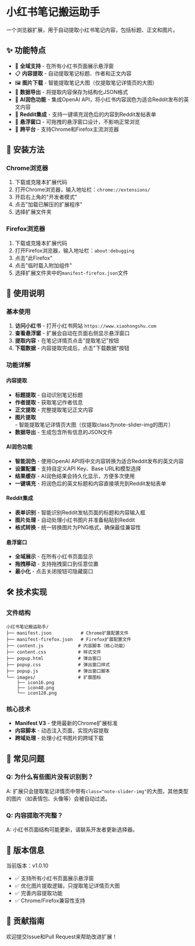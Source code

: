 # 小红书笔记搬运助手

一个浏览器扩展，用于自动提取小红书笔记内容，包括标题、正文和图片。

## ✨ 功能特点

- 🎯 **全域支持** - 在所有小红书页面展示悬浮窗
- 📋 **内容提取** - 自动提取笔记标题、作者和正文内容
- 🖼️ **图片下载** - 智能提取笔记大图（仅提取笔记详情页的大图）
- 💾 **数据导出** - 将提取内容保存为结构化JSON格式
- 🤖 **AI润色功能** - 集成OpenAI API，将小红书内容润色为适合Reddit发布的英文内容
- 🔄 **Reddit集成** - 支持一键填充润色后的内容到Reddit发帖表单
- 🎨 **悬浮窗口** - 可拖拽的悬浮窗口设计，不影响正常浏览
- 🔄 **跨平台** - 支持Chrome和Firefox主流浏览器

## 🚀 安装方法

### Chrome浏览器

1. 下载或克隆本扩展代码
2. 打开Chrome浏览器，输入地址栏：`chrome://extensions/`
3. 开启右上角的"开发者模式"
4. 点击"加载已解压的扩展程序"
5. 选择扩展文件夹

### Firefox浏览器

1. 下载或克隆本扩展代码
2. 打开Firefox浏览器，输入地址栏：`about:debugging`
3. 点击"此Firefox"
4. 点击"临时载入附加组件"
5. 选择扩展文件夹中的`manifest-firefox.json`文件

## 📖 使用说明

### 基本使用

1. **访问小红书** - 打开小红书网站 `https://www.xiaohongshu.com`
2. **查看悬浮窗** - 扩展会自动在页面右侧显示悬浮窗口
3. **提取内容** - 在笔记详情页点击"提取笔记"按钮
4. **下载数据** - 内容提取完成后，点击"下载数据"按钮

### 功能详解

#### 内容提取
- **标题提取** - 自动识别笔记标题
- **作者提取** - 获取笔记作者信息
- **正文提取** - 完整提取笔记正文内容
- **图片提取** - 智能提取笔记详情页大图（仅提取class为note-slider-img的图片）
- **数据导出** - 生成包含所有信息的JSON文件

#### AI润色功能
- **智能润色** - 使用OpenAI API将中文内容转换为适合Reddit发布的英文内容
- **设置配置** - 支持自定义API Key、Base URL和模型选择
- **结果缓存** - AI润色结果会持久化显示，方便多次使用
- **一键填充** - 将润色后的英文标题和内容直接填充到Reddit发帖表单

#### Reddit集成
- **表单识别** - 智能识别Reddit发帖页面的标题和内容输入框
- **图片处理** - 自动处理小红书图片并准备粘贴到Reddit
- **格式转换** - 统一转换图片为PNG格式，确保最佳兼容性

#### 悬浮窗口
- **全域展示** - 在所有小红书页面显示
- **拖拽移动** - 支持拖拽窗口到任意位置
- **最小化** - 点击关闭按钮可隐藏窗口

## 🛠️ 技术实现

### 文件结构
```
小红书笔记搬运助手/
├── manifest.json           # Chrome扩展配置文件
├── manifest-firefox.json   # Firefox扩展配置文件
├── content.js             # 内容脚本（核心功能）
├── content.css            # 样式文件
├── popup.html             # 弹出窗口
├── popup.css              # 弹出窗口样式
├── popup.js               # 弹出窗口脚本
└── images/                # 扩展图标
    ├── icon16.png
    ├── icon48.png
    └── icon128.png
```

### 核心技术
- **Manifest V3** - 使用最新的Chrome扩展标准
- **内容脚本** - 动态注入页面，实现内容提取
- **跨域处理** - 处理小红书图片的跨域下载

## 🐛 常见问题

### Q: 为什么有些图片没有识别到？
A: 扩展只会提取笔记详情页中带有`class="note-slider-img"`的大图，其他类型的图片（如表情包、头像等）会被自动过滤。

### Q: 内容提取不完整？
A: 小红书页面结构可能更新，请联系开发者更新选择器。

## 📝 版本信息

当前版本：v1.0.10
- ✅ 支持所有小红书页面展示悬浮窗
- ✅ 优化图片提取逻辑，只提取笔记详情页大图
- ✅ 完善内容提取功能
- ✅ Chrome/Firefox兼容性支持

## 🤝 贡献指南

欢迎提交Issue和Pull Request来帮助改进扩展！